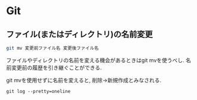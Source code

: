 # Git

## ファイル(またはディレクトリ)の名前変更

```bash
git mv 変更前ファイル名 変更後ファイル名
```

ファイルやディレクトリの名前を変える機会があるときはgit mvを使うべし. 名前変更前の履歴を引き継ぐことができる.

git mvを使用せずに名前を変えると, 削除->新規作成とみなされる.

```
git log --pretty=oneline
```
